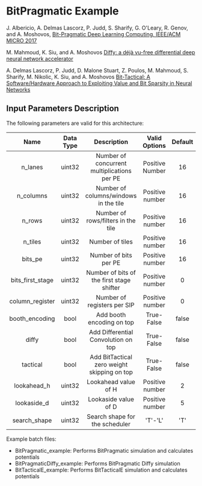 # BitPragmatic Example

J. Albericio, A. Delmas Lascorz, P. Judd, S. Sharify, G. O'Leary, R. Genov, and A. Moshovos, 
[Bit-Pragmatic Deep Learning Computing, IEEE/ACM MICRO 2017](https://dl.acm.org/citation.cfm?id=3123982)

M. Mahmoud, K. Siu, and A. Moshovos 
[Diffy: a déjà vu-free differential deep neural network accelerator](https://dl.acm.org/doi/10.1109/MICRO.2018.00020)

A. Delmas Lascorz, P. Judd, D. Malone Stuart, Z. Poulos, M. Mahmoud, S. Sharify, M. Nikolic, K. Siu, and A. Moshovos
[Bit-Tactical: A Software/Hardware Approach to Exploiting Value and Bit Sparsity in Neural Networks](https://dl.acm.org/citation.cfm?id=3304041)


## Input Parameters Description   

The following parameters are valid for this architecture:

| Name | Data Type | Description | Valid Options | Default |
|:---:|:---:|:---:|:---:|:---:|
| n_lanes | uint32 | Number of concurrent multiplications per PE | Positive Number | 16 |
| n_columns | uint32 | Number of columns/windows in the tile | Positive number | 16 |
| n_rows | uint32 | Number of rows/filters in the tile | Positive number | 16 |
| n_tiles | uint32 | Number of tiles | Positive number | 16 |
| bits_pe | uint32 | Number of bits per PE | Positive number | 16 |
| bits_first_stage | uint32 | Number of bits of the first stage shifter | Positive number | 0 |
| column_register | uint32 | Number of registers per SIP | Positive number | 0 |
| booth_encoding | bool | Add booth encoding on top | True-False | false |
| diffy | bool | Add Differential Convolution on top | True-False | false |
| tactical | bool | Add BitTactical zero weight skipping on top | True-False | false |
| lookahead_h | uint32 | Lookahead value of H | Positive number | 2 |
| lookaside_d | uint32 | Lookaside value of D | Positive number | 5 |
| search_shape | uint32 | Search shape for the scheduler | 'T'-'L' | 'T' |

Example batch files:

*   BitPragmatic_example: Performs BitPragmatic simulation and calculates potentials 
*   BitPragmaticDiffy_example: Performs BitPragmatic Diffy simulation 
*   BitTacticalE_example: Performs BitTacticalE simulation and calculates potentials 

